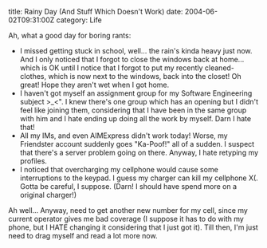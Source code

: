 title: Rainy Day (And Stuff Which Doesn't Work)
date: 2004-06-02T09:31:00Z
category: Life

Ah, what a good day for boring rants:

- I missed getting stuck in school, well… the rain's kinda heavy just now. And I only noticed that I forgot to close the windows back at home… which is OK until I notice that I forgot to put my recently cleaned-clothes, which is now next to the windows, back into the closet! Oh great! Hope they aren't wet when I got home.
- I haven't got myself an assignment group for my Software Engineering subject >\_<". I knew there's one group which has an opening but I didn't feel like joining them, considering that I have been in the same group with him and I hate ending up doing all the work by myself. Darn I hate that!
- All my IMs, and even AIMExpress didn't work today! Worse, my Friendster account suddenly goes "Ka-Poof!" all of a sudden. I suspect that there's a server problem going on there. Anyway, I hate retyping my profiles.
- I noticed that overcharging my cellphone would cause some interruptions to the keypad. I guess my charger can kill my cellphone X(. Gotta be careful, I suppose. (Darn! I should have spend more on a original charger!)

Ah well… Anyway, need to get another new number for my cell, since my current operator gives me bad coverage (I suppose it has to do with my phone, but I HATE changing it considering that I just got it). Till then, I'm just need to drag myself and read a lot more now.
